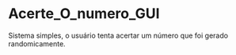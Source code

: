 # Acerte_O_numero_GUI
Sistema simples, o usuário tenta acertar um número que foi gerado randomicamente. 
